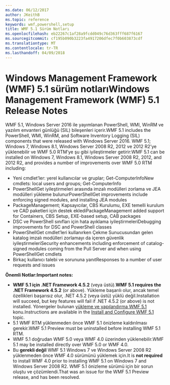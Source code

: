 ```yaml
---
ms.date: 06/12/2017
author: JKeithB
ms.topic: reference
keywords: wmf,powershell,setup
title: WMF 5.1 Sürüm Notları
ms.openlocfilehash: eb22267c1af28a9fcdd049c76d363fff687f6167
ms.sourcegitcommit: cf195b090b3223fa4917206dfec7f0b603873cdf
ms.translationtype: MT
ms.contentlocale: tr-TR
ms.lasthandoff: 04/09/2018
---
```

# <a name="windows-management-framework-wmf-51-release-notes"></a><span data-ttu-id="2f251-103">Windows Management Framework (WMF) 5.1 sürüm notları</span><span class="sxs-lookup"><span data-stu-id="2f251-103">Windows Management Framework (WMF) 5.1 Release Notes</span></span> #

<span data-ttu-id="2f251-104">WMF 5.1, Windows Server 2016 ile yayımlanan PowerShell, WMI, WinRM ve yazılım envanteri günlüğü (SIL) bileşenleri içerir.</span><span class="sxs-lookup"><span data-stu-id="2f251-104">WMF 5.1 includes the PowerShell, WMI, WinRM, and Software Inventory Logging (SIL) components that were released with Windows Server 2016.</span></span>
<span data-ttu-id="2f251-105">WMF 5.1; Windows 7, Windows 8.1, Windows Server 2008 R2, 2012 ve 2012 R2’ye yüklenebilir ve WMF 5.0 RTM’ye şu gibi iyileştirmeler getirir:</span><span class="sxs-lookup"><span data-stu-id="2f251-105">WMF 5.1 can be installed on Windows 7, Windows 8.1, Windows Server 2008 R2, 2012, and 2012 R2, and provides a number of improvements over WMF 5.0 RTM including:</span></span>

- <span data-ttu-id="2f251-106">Yeni cmdlet’ler: yerel kullanıcılar ve gruplar; Get-ComputerInfo</span><span class="sxs-lookup"><span data-stu-id="2f251-106">New cmdlets: local users and groups; Get-ComputerInfo</span></span>
- <span data-ttu-id="2f251-107">PowerShellGet iyileştirmeleri arasında imzalı modülleri zorlama ve JEA modülleri yükleme bulunur</span><span class="sxs-lookup"><span data-stu-id="2f251-107">PowerShellGet improvements include enforcing signed modules, and installing JEA modules</span></span>
- <span data-ttu-id="2f251-108">PackageManagement; Kapsayıcılar, CBS Kurulumu, EXE temelli kurulum ve CAD paketleri için destek ekledi</span><span class="sxs-lookup"><span data-stu-id="2f251-108">PackageManagement added support for Containers, CBS Setup, EXE-based setup, CAB packages</span></span>
- <span data-ttu-id="2f251-109">DSC ve PowerShell sınıfları için hata ayıklama iyileştirmeleri</span><span class="sxs-lookup"><span data-stu-id="2f251-109">Debugging improvements for DSC and PowerShell classes</span></span>
- <span data-ttu-id="2f251-110">PowerShellGet cmdlet’leri kullanırken Çekme Sunucusundan gelen katalog imzalı modülleri zorlamayı da içeren güvenlik iyileştirmeleri</span><span class="sxs-lookup"><span data-stu-id="2f251-110">Security enhancements including enforcement of catalog-signed modules coming from the Pull Server and when using PowerShellGet cmdlets</span></span>
- <span data-ttu-id="2f251-111">Birkaç kullanıcı talebi ve sorununa yanıt</span><span class="sxs-lookup"><span data-stu-id="2f251-111">Responses to a number of user requests and issues</span></span>

<span data-ttu-id="2f251-112">**Önemli Notlar:**</span><span class="sxs-lookup"><span data-stu-id="2f251-112">**Important notes:**</span></span>

- <span data-ttu-id="2f251-113">**WMF 5.1 için .NET Framework 4.5.2** (veya üstü).</span><span class="sxs-lookup"><span data-stu-id="2f251-113">**WMF 5.1 requires the .NET Framework 4.5.2** (or above).</span></span> <span data-ttu-id="2f251-114">Yükleme başarılı olur, ancak temel özellikleri başarısız olur, .NET 4.5.2 (veya üstü) yüklü değil.</span><span class="sxs-lookup"><span data-stu-id="2f251-114">Installation will succeed, but key features will fail if .NET 4.5.2 (or above) is not installed.</span></span> <span data-ttu-id="2f251-115">Yönergeler bulunan [yükleme ve yapılandırma WMF 5.1 ](https://msdn.microsoft.com/powershell/wmf/5.1/install-configure) konu.</span><span class="sxs-lookup"><span data-stu-id="2f251-115">Instructions are available in the [Install and Configure WMF 5.1 ](https://msdn.microsoft.com/powershell/wmf/5.1/install-configure) topic.</span></span>
- <span data-ttu-id="2f251-116">5.1 WMF RTM yüklenmeden önce WMF 5.1 önizleme kaldırılması gerekir.</span><span class="sxs-lookup"><span data-stu-id="2f251-116">WMF 5.1 Preview must be uninstalled before installing WMF 5.1 RTM.</span></span>
- <span data-ttu-id="2f251-117">WMF 5.1 doğrudan WMF 5.0 veya WMF 4.0 üzerinden yüklenebilir.</span><span class="sxs-lookup"><span data-stu-id="2f251-117">WMF 5.1 may be installed directly over WMF 5.0 or WMF 4.0.</span></span>
- <span data-ttu-id="2f251-118">Bu __gerekli değil__ WMF 5.1 Windows 7 ve Windows Server 2008 R2 yüklenmeden önce WMF 4.0 sürümünü yüklemek için.</span><span class="sxs-lookup"><span data-stu-id="2f251-118">It is __not required__ to install WMF 4.0 prior to installing WMF 5.1 on Windows 7 and Windows Server 2008 R2.</span></span> <span data-ttu-id="2f251-119">WMF 5.1 önizleme sürümü için bir sorun oluştu ve çözümlendi.</span><span class="sxs-lookup"><span data-stu-id="2f251-119">That was an issue for the WMF 5.1 Preview release, and has been resolved.</span></span>